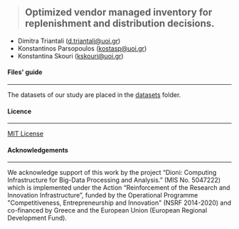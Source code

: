 > ## **Optimized vendor managed inventory for replenishment and distribution decisions.**
- Dimitra Triantali (d.triantali@uoi.gr)
- Konstantinos Parsopoulos (kostasp@uoi.gr)
- Konstantina Skouri (kskouri@uoi.gr)

#### Files' guide
---

The datasets of our study are placed in the [datasets](https://github.com/DimitraTriantali/Optimized-vendor-managed-inventory-for-replenishment-and-distribution-decisions/tree/3f244e0f0893ffccb63724424513d82a0762f9a5/datasets) folder. 

#### Licence
---

[MIT License](https://github.com/DimitraTriantali/SOMO-VCB/blob/main/LICENSE)

#### Acknowledgements
---

We acknowledge support of this work by the project “Dioni: Computing Infrastructure for Big-Data Processing and Analysis.” (MIS No. 5047222) which is implemented under the Action “Reinforcement of the Research and Innovation Infrastructure”, funded by the Operational Programme "Competitiveness, Entrepreneurship and Innovation" (NSRF 2014-2020) and co-financed by Greece and the European Union (European Regional Development Fund).
